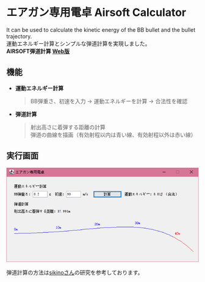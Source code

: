 # エアガン専用電卓 Airsoft Calculator
It can be used to calculate the kinetic energy of the BB bullet and the bullet trajectory.  
運動エネルギー計算とシンプルな弾道計算を実現しました。  
**AIRSOFT弾道計算 [Web版](http://www.karasukaigan.com/calculator.html)**  
  
## 機能
* **運動エネルギー計算**  
    > BB弾重さ、初速を入力 → 運動エネルギーを計算 → 合法性を確認  
* **弾道計算** 
    > 射出高さに着弾する距離の計算  
    > 弾道の曲線を描画（有効射程以内は青い線、有効射程以外は赤い線）  
## 実行画面
<img src="https://github.com/Karasukaigan/airsoft-calculator/blob/main/%E7%94%BB%E9%9D%A2.png"  alt="実行画面" />  
  
弾道計算の方法は<a href="https://slpr.sakura.ne.jp/qp/">sikinoさん</a>の研究を参考しております。  

